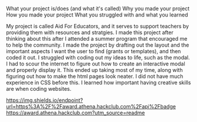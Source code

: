 What your project is/does (and what it's called)
Why you made your project
How you made your project
What you struggled with and what you learned


My project is called Aid For Educators, and it serves to support teachers by providing them with resources and stratgies. I made this project after thinking about this after I attended a summer
program that encouraged me to help the community. I made the project by drafting out the layout and the important aspects I want the user to find (grants or templates), and then coded it out. 
I struggled with coding out my ideas to life, such as the modal. I had to scour the internet to figure out how to create an interactive modal and properly display it. This ended up taking most of my time, along with figuring out how to make the html pages look neater. I did not have much experience in CSS before this. I learned how important having creative skills are 
when coding websites. 

https://img.shields.io/endpoint?url=https%3A%2F%2Faward.athena.hackclub.com%2Fapi%2Fbadge 
https://award.athena.hackclub.com?utm_source=readme
